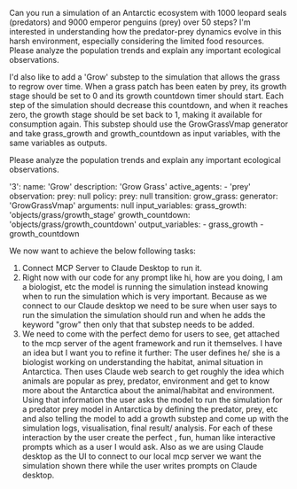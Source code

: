 Can you run a simulation of an Antarctic ecosystem with 1000 leopard seals (predators) and 9000 emperor penguins (prey) over 50 steps? I'm interested in understanding how the predator-prey dynamics evolve in this harsh environment, especially considering the limited food resources. Please analyze the population trends and explain any important ecological observations.

I'd also like to add a 'Grow' substep to the simulation that allows the grass to regrow over time. When a grass patch has been eaten by prey, its growth stage should be set to 0 and its growth countdown timer should start. Each step of the simulation should decrease this countdown, and when it reaches zero, the growth stage should be set back to 1, making it available for consumption again. This substep should use the GrowGrassVmap generator and take grass_growth and growth_countdown as input variables, with the same variables as outputs.

Please analyze the population trends and explain any important ecological observations.

  '3':
    name: 'Grow'
    description: 'Grow Grass'
    active_agents:
      - 'prey'
    observation:
      prey: null
    policy:
      prey: null
    transition:
      grow_grass:
        generator: 'GrowGrassVmap'
        arguments: null
        input_variables:
          grass_growth: 'objects/grass/growth_stage'
          growth_countdown: 'objects/grass/growth_countdown'
        output_variables:
          - grass_growth
          - growth_countdown


We now want to achieve the below following tasks:
1) Connect MCP Server to Claude Desktop to run it.
2) Right now with our code for any prompt like hi, how are you doing, I am a biologist, etc the model is running the simulation instead knowing when to run the simulation which is very important. Because as we connect to our Claude desktop we need to be sure when user says to run the simulation the simulation should run and when he adds the keyword "grow" then only that that substep needs to be added. 
3) We need to come with the perfect demo for users to see, get attached to the mcp server of the agent framework and run it themselves. I have an idea but I want you to refine it further:
The user defines he/ she is a biologist working on understanding the habitat, animal situation in Antarctica. Then uses Claude web search to get roughly the idea which animals are popular as prey, predator, environment and get to know more about the Antarctica about the animal/habitat and environment. Using that information the user asks the model to run the simulation for a predator prey model in Antarctica by defining the predator, prey, etc and also telling the model to add a growth substep and come up with the simulation logs, visualisation, final result/ analysis. For each of these interaction by the user create the perfect , fun, human like interactive prompts which as a user I would ask. Also as we are using Claude desktop as the UI to connect to our local mcp server we want the simulation shown there while the user writes prompts on Claude desktop.